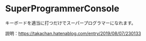 # SuperProgrammerConsole
キーボードを適当に打つだけでスーパープログラマーになれます。

説明：https://takachan.hatenablog.com/entry/2019/08/07/230133
